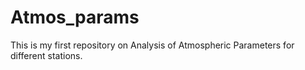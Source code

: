 # Atmos_params
This is my first repository on Analysis of Atmospheric Parameters for different stations.
